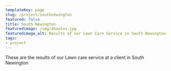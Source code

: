 ```yaml
---
templateKey: page
slug: /project/southnewington
featured: false
title: South Newington
featuredimage: /img/aboutus.jpg
featuredimage_alt: Results of our Lawn Care Service in South Newington
tags:
- project
---
```

These are the results of our Lawn care service at a client in South Newington


